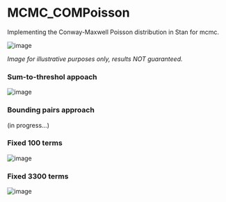 # MCMC_COMPoisson
Implementing the Conway-Maxwell Poisson distribution in Stan for mcmc.

![image](https://github.com/user-attachments/assets/ee5a5b4b-a69d-4dcb-8b74-cd4073b119d8)

_Image for illustrative purposes only, results NOT guaranteed._

### Sum-to-threshol appoach

![image](https://github.com/user-attachments/assets/7ba36ad0-fae2-45a9-9702-6149a68d0e89)

### Bounding pairs approach
(in progress...)

### Fixed 100 terms

![image](https://github.com/user-attachments/assets/ac99cc72-ec8f-4fc8-907f-c818cc3887f8)


### Fixed 3300 terms

![image](https://github.com/user-attachments/assets/a2f48fbb-d26f-413d-b6f9-467fae9044cb)

